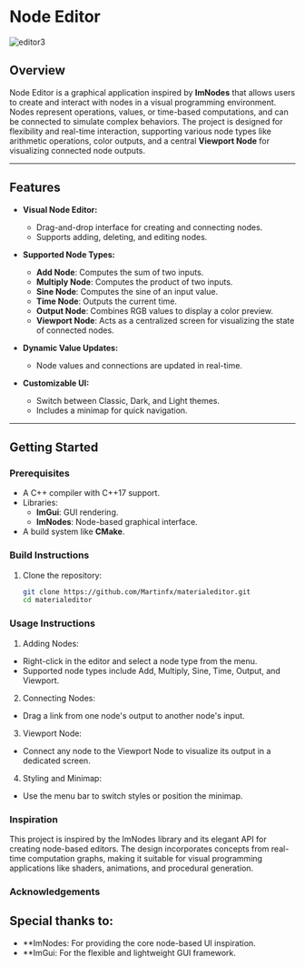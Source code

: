 # Node Editor
![editor3](https://github.com/user-attachments/assets/9ca5da35-86d2-4cd6-8319-de3f828a28e3)



## Overview

Node Editor is a graphical application inspired by **ImNodes** that allows users to create and interact with nodes in a visual programming environment. 
Nodes represent operations, values, or time-based computations, and can be connected to simulate complex behaviors. 
The project is designed for flexibility and real-time interaction, supporting various node types like arithmetic operations, 
color outputs, and a central **Viewport Node** for visualizing connected node outputs.

---

## Features

- **Visual Node Editor:**
  - Drag-and-drop interface for creating and connecting nodes.
  - Supports adding, deleting, and editing nodes.

- **Supported Node Types:**
  - **Add Node**: Computes the sum of two inputs.
  - **Multiply Node**: Computes the product of two inputs.
  - **Sine Node**: Computes the sine of an input value.
  - **Time Node**: Outputs the current time.
  - **Output Node**: Combines RGB values to display a color preview.
  - **Viewport Node**: Acts as a centralized screen for visualizing the state of connected nodes.

- **Dynamic Value Updates:**
  - Node values and connections are updated in real-time.

- **Customizable UI:**
  - Switch between Classic, Dark, and Light themes.
  - Includes a minimap for quick navigation.

---

## Getting Started

### Prerequisites

- A C++ compiler with C++17 support.
- Libraries:
  - **ImGui**: GUI rendering.
  - **ImNodes**: Node-based graphical interface.
- A build system like **CMake**.

### Build Instructions

1. Clone the repository:
   ```bash
   git clone https://github.com/Martinfx/materialeditor.git
   cd materialeditor

### Usage Instructions

1. Adding Nodes:
 - Right-click in the editor and select a node type from the menu.
 - Supported node types include Add, Multiply, Sine, Time, Output, and Viewport.

2. Connecting Nodes:
 - Drag a link from one node's output to another node's input.

3. Viewport Node:
 - Connect any node to the Viewport Node to visualize its output in a dedicated screen.

4. Styling and Minimap:
 - Use the menu bar to switch styles or position the minimap.

### Inspiration
This project is inspired by the ImNodes library and its elegant API for creating node-based editors. 
The design incorporates concepts from real-time computation graphs, 
making it suitable for visual programming applications like shaders, animations, and procedural generation.

### Acknowledgements

## Special thanks to:

 - **ImNodes: For providing the core node-based UI inspiration.
 - **ImGui: For the flexible and lightweight GUI framework.
